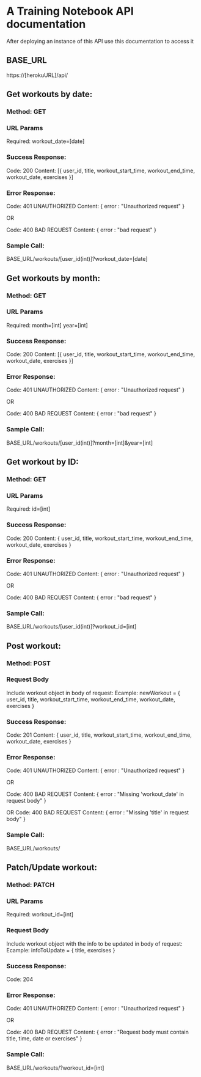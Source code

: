 # A Training Notebook API documentation

After deploying an instance of this API use this documentation to access it

## BASE_URL

https://[herokuURL]/api/

## Get workouts by date: 

### Method: GET

### URL Params

Required: workout_date=[date]

### Success Response:

Code: 200
Content: [{ 
  user_id,
  title,
  workout_start_time,
  workout_end_time,
  workout_date,
  exercises
 }]

### Error Response:

Code: 401 UNAUTHORIZED
Content: { error : "Unauthorized request" }

OR

Code: 400 BAD REQUEST
Content: { error : "bad request" }

### Sample Call:

BASE_URL/workouts/[user_id(int)]?workout_date=[date]

## Get workouts by month: 

### Method: GET

### URL Params

Required: 
month=[int]
year=[int]

### Success Response:

Code: 200
Content: [{ 
  user_id,
  title,
  workout_start_time,
  workout_end_time,
  workout_date,
  exercises
 }]

### Error Response:

Code: 401 UNAUTHORIZED
Content: { error : "Unauthorized request" }

OR

Code: 400 BAD REQUEST
Content: { error : "bad request" }

### Sample Call:

BASE_URL/workouts/[user_id(int)]?month=[int]&year=[int]

## Get workout by ID: 

### Method: GET

### URL Params

Required: 
id=[int]

### Success Response:

Code: 200
Content: { 
  user_id,
  title,
  workout_start_time,
  workout_end_time,
  workout_date,
  exercises
 }

### Error Response:

Code: 401 UNAUTHORIZED
Content: { error : "Unauthorized request" }

OR

Code: 400 BAD REQUEST
Content: { error : "bad request" }

### Sample Call:

BASE_URL/workouts/[user_id(int)]?workout_id=[int]

## Post workout: 

### Method: POST

### Request Body

Include workout object in body of request:
Ecample: 
newWorkout = {
  user_id,
  title,
  workout_start_time,
  workout_end_time,
  workout_date,
  exercises
 }

### Success Response:

Code: 201
Content: { 
  user_id,
  title,
  workout_start_time,
  workout_end_time,
  workout_date,
  exercises
 }

### Error Response:

Code: 401 UNAUTHORIZED
Content: { error : "Unauthorized request" }

OR

Code: 400 BAD REQUEST
Content: { error : "Missing 'workout_date' in request body" }

OR
Code: 400 BAD REQUEST
Content: { error : "Missing 'title' in request body" }

### Sample Call:

BASE_URL/workouts/

## Patch/Update workout: 

### Method: PATCH

### URL Params

Required: 
workout_id=[int]

### Request Body

Include workout object with the info to be updated in body of request:
Ecample: 
infoToUpdate = {
  title,
  exercises
}

### Success Response:

Code: 204

### Error Response:

Code: 401 UNAUTHORIZED
Content: { error : "Unauthorized request" }

OR

Code: 400 BAD REQUEST
Content: { error : "Request body must contain title, time, date or exercises" }


### Sample Call:

BASE_URL/workouts/?workout_id=[int]





